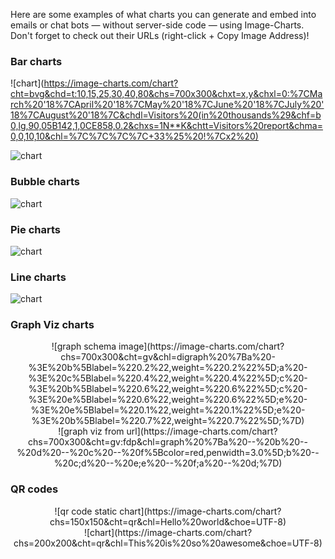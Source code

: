 Here are some examples of what charts you can generate and embed into emails or chat bots — without server-side code — using Image-Charts. Don't forget to check out their URLs (right-click + Copy Image Address)!

### Bar charts

![chart](https://image-charts.com/chart?cht=bvg&chd=t:10,15,25,30,40,80&chs=700x300&chxt=x,y&chxl=0:%7CMarch%20'18%7CApril%20'18%7CMay%20'18%7CJune%20'18%7CJuly%20'18%7CAugust%20'18%7C&chdl=Visitors%20(in%20thousands%29&chf=b0,lg,90,05B142,1,0CE858,0.2&chxs=1N**K&chtt=Visitors%20report&chma=0,0,10,10&chl=%7C%7C%7C%7C+33%25%20!%7Cx2%20)

![chart](https://image-charts.com/chart?chs=700x300&cht=bvs&chxt=y&chf=b0,lg,90,EA469EFF,1,03A9F47C,0.4&chan=1100,easeInCirc&chl=2014|2015|2016|2017|2018&chd=a:30010,-30000,50000,80000,20000&chof=1535403433426&chxs=0N*cEURs*&chdl=Income)

### Bubble charts

![chart](https://image-charts.com/chart?cht=bb&chs=700x300&chd=t:40,60,10,_,47,40,12,_,10,10,20,_,20,40,40|50,30,5,_,20,20,6,_,5,5,10,_,15,20,20&chxt=x,y&chma=0,0,20&chl=||hum|WoW!|&chf=b0,lg,45,ffeb3b,0.2,f443367C,1|b1,lg,90,03a9f4,0,3f51b5,1)

### Pie charts

![chart](https://image-charts.com/chart?chs=700x300&chxt=x,y&chl=2018|2017|2015&chd=t:60,40,20&cht=pa&chdl=Image|Charts|Rocks&chf=ps0-0,lg,45,ffeb3b,0.2,f443367C,1|ps0-1,lg,45,8bc34a,0.2,0096887C,1|ps0-2,lg,45,EA469E,0.2,03A9F47C,1&chan)

### Line charts

![chart](https://image-charts.com/chart?cht=lc&chs=700x300&chd=t:10,25,30,40,12,48,100,20,47,29,84,30,27,50,70&chxt=x,y&chxl=0:%7CJun%7CJul%7CAug%7CSep%7COct%7CNov%7CDec%7CJan%7C1:%7C%7C50%7C100&chm=B,FCECF4,0,0,0&chco=E4061C&chdl=Coffee%20consumed&chma=0,0,20,10&chl=%7C%7C%7C%7C%7C%7Csuch%20a%20very%20%20%20big%20project!)

### Graph Viz charts

<center>
![graph schema image](https://image-charts.com/chart?chs=700x300&cht=gv&chl=digraph%20%7Ba%20-%3E%20b%5Blabel=%220.2%22,weight=%220.2%22%5D;a%20-%3E%20c%5Blabel=%220.4%22,weight=%220.4%22%5D;c%20-%3E%20b%5Blabel=%220.6%22,weight=%220.6%22%5D;c%20-%3E%20e%5Blabel=%220.6%22,weight=%220.6%22%5D;e%20-%3E%20e%5Blabel=%220.1%22,weight=%220.1%22%5D;e%20-%3E%20b%5Blabel=%220.7%22,weight=%220.7%22%5D;%7D)
</center>

<center>
![graph viz from url](https://image-charts.com/chart?chs=700x300&cht=gv:fdp&chl=graph%20%7Ba%20--%20b%20--%20d%20--%20c%20--%20f%5Bcolor=red,penwidth=3.0%5D;b%20--%20c;d%20--%20e;e%20--%20f;a%20--%20d;%7D)
</center>

### QR codes

<center>
![qr code static chart](https://image-charts.com/chart?chs=150x150&cht=qr&chl=Hello%20world&choe=UTF-8)
</center>

<center>
![chart](https://image-charts.com/chart?chs=200x200&cht=qr&chl=This%20is%20so%20awesome&choe=UTF-8)
</center>
